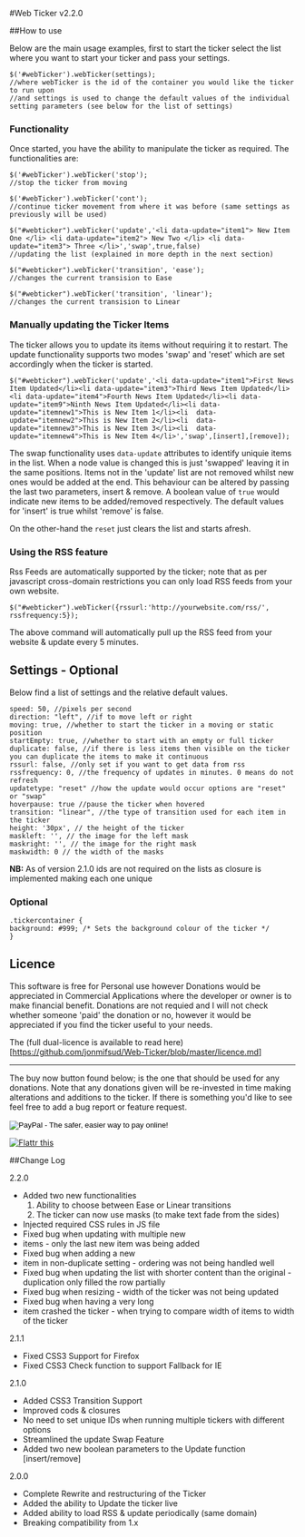#Web Ticker v2.2.0

##How to use

Below are the main usage examples, first to start the ticker select the list where you want to start your ticker and pass your settings.

	$('#webTicker').webTicker(settings);
	//where webTicker is the id of the container you would like the ticker to run upon
	//and settings is used to change the default values of the individual setting parameters (see below for the list of settings)

### Functionality

Once started, you have the ability to manipulate the ticker as required. The functionalities are:

	$('#webTicker').webTicker('stop');
	//stop the ticker from moving

	$('#webTicker').webTicker('cont');
	//continue ticker movement from where it was before (same settings as previously will be used)

	$("#webticker").webTicker('update','<li data-update="item1"> New Item One </li> <li data-update="item2"> New Two </li> <li data-update="item3"> Three </li>','swap',true,false)
	//updating the list (explained in more depth in the next section)

	$("#webticker").webTicker('transition', 'ease');
	//changes the current transision to Ease

	$("#webticker").webTicker('transition', 'linear');
	//changes the current transision to Linear


### Manually updating the Ticker Items

The ticker allows you to update its items without requiring it to restart.
The update functionality supports two modes 'swap' and 'reset' which are set accordingly when the ticker is started.

	$("#webticker").webTicker('update','<li data-update="item1">First News Item Updated</li><li data-update="item3">Third News Item Updated</li><li data-update="item4">Fourth News Item Updated</li><li data-update="item9">Ninth News Item Updated</li><li data-update="itemnew1">This is New Item 1</li><li  data-update="itemnew2">This is New Item 2</li><li  data-update="itemnew3">This is New Item 3</li><li  data-update="itemnew4">This is New Item 4</li>','swap',[insert],[remove]);

The swap functionality uses `data-update` attributes to identify uniquie items in the list. 
When a node value is changed this is just 'swapped' leaving it in the same positions.
Items not in the 'update' list are not removed whilst new ones would be added at the end. 
This behaviour can be altered by passing the last two parameters, insert & remove. 
A boolean value of `true` would indicate new items to be added/removed respectively.
The default values for 'insert' is true whilst 'remove' is false.

On the other-hand the `reset` just clears the list and starts afresh.

### Using the RSS feature

Rss Feeds are automatically supported by the ticker; note that as per javascript cross-domain restrictions you can only load RSS feeds from your own website.

	$("#webticker").webTicker({rssurl:'http://yourwebsite.com/rss/', rssfrequency:5});

The above command will automatically pull up the RSS feed from your website & update every 5 minutes.


## Settings - Optional

Below find a list of settings and the relative default values.

	speed: 50, //pixels per second
	direction: "left", //if to move left or right
	moving: true, //whether to start the ticker in a moving or static position
	startEmpty: true, //whether to start with an empty or full ticker
	duplicate: false, //if there is less items then visible on the ticker you can duplicate the items to make it continuous
	rssurl: false, //only set if you want to get data from rss
	rssfrequency: 0, //the frequency of updates in minutes. 0 means do not refresh
	updatetype: "reset" //how the update would occur options are "reset" or "swap"
	hoverpause: true //pause the ticker when hovered
	transition: "linear", //the type of transition used for each item in the ticker
	height: '30px', // the height of the ticker
	maskleft: '', // the image for the left mask
	maskright: '', // the image for the right mask
	maskwidth: 0 // the width of the masks

**NB:** As of version 2.1.0 ids are not required on the lists as closure is implemented making each one unique

### Optional

	.tickercontainer { 
	background: #999; /* Sets the background colour of the ticker */
	}

## Licence

This software is free for Personal use however Donations would be appreciated in Commercial Applications where the developer or owner is to make financial benefit.
Donations are not requied and I will not check whether someone 'paid' the donation or no, however it would be appreciated if you find the ticker useful to your needs.

The (full dual-licence is available to read here)[https://github.com/jonmifsud/Web-Ticker/blob/master/licence.md]

-------------

The buy now button found below; is the one that should be used for any donations.
Note that any donations given will be re-invested in time making alterations and additions to the ticker.
If there is something you'd like to see feel free to add a bug report or feature request.

<form action="https://www.paypal.com/cgi-bin/webscr" method="post">
<input type="hidden" name="cmd" value="_s-xclick">
<input type="hidden" name="hosted_button_id" value="NYPE2HLXLCMA4">
<input type="image" src="https://www.paypalobjects.com/en_US/i/btn/btn_buynow_SM.gif" border="0" name="submit" alt="PayPal - The safer, easier way to pay online!">
<img alt="" border="0" src="https://www.paypalobjects.com/en_US/i/scr/pixel.gif" width="1" height="1">
</form>

<a href="http://flattr.com/thing/1357511/jQuery-Web-Ticker" target="_blank"><img src="http://api.flattr.com/button/flattr-badge-large.png" alt="Flattr this" title="Flattr this" border="0" /></a>

##Change Log

2.2.0

 - Added two new functionalities
	1. Ability to choose between Ease or Linear transitions
	2. The ticker can now use masks (to make text fade from the sides)
 - Injected required CSS rules in JS file
 - Fixed bug when updating with multiple new <li> items - only the last new item was being added
 - Fixed bug when adding a new <li> item in non-duplicate setting - ordering was not being handled well
 - Fixed bug when updating the list with shorter content than the original - duplication only filled the row partially
 - Fixed bug when resizing - width of the ticker was not being updated
 - Fixed bug when having a very long <li> item crashed the ticker - when trying to compare width of items to width of the ticker

2.1.1

 - Fixed CSS3 Support for Firefox
 - Fixed CSS3 Check function to support Fallback for IE

2.1.0

 - Added CSS3 Transition Support
 - Improved cods & closures
 - No need to set unique IDs when running multiple tickers with different options
 - Streamlined the update Swap Feature
 - Added two new boolean parameters to the Update function [insert/remove]

2.0.0

 - Complete Rewrite and restructuring of the Ticker
 - Added the ability to Update the ticker live
 - Added ability to load RSS & update periodically (same domain)
 - Breaking compatibility from 1.x